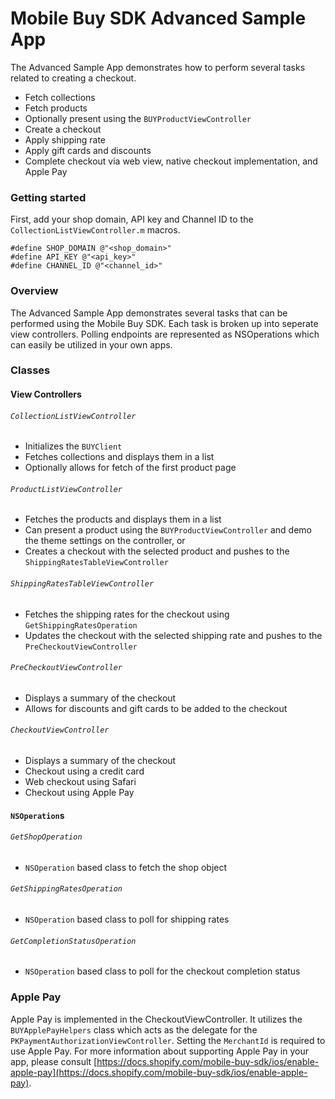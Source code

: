 # Mobile Buy SDK Advanced Sample App

The Advanced Sample App demonstrates how to perform several tasks related to creating a checkout.

- Fetch collections
- Fetch products
- Optionally present using the `BUYProductViewController`
- Create a checkout
- Apply shipping rate
- Apply gift cards and discounts
- Complete checkout via web view, native checkout implementation, and Apple Pay

### Getting started

First, add your shop domain, API key and Channel ID to the `CollectionListViewController.m` macros.

```objc
#define SHOP_DOMAIN @"<shop_domain>"
#define API_KEY @"<api_key>"
#define CHANNEL_ID @"<channel_id>"
```


### Overview

The Advanced Sample App demonstrates several tasks that can be performed using the Mobile Buy SDK.  Each task is broken up into seperate view controllers. Polling endpoints are represented as NSOperations which can easily be utilized in your own apps.

### Classes
#### View Controllers

###### `CollectionListViewController`
* Initializes the `BUYClient`
* Fetches collections and displays them in a list
* Optionally allows for fetch of the first product page

###### `ProductListViewController`
* Fetches the products and displays them in a list
* Can present a product using the `BUYProductViewController` and demo the theme settings on the controller, or
* Creates a checkout with the selected product and pushes to the `ShippingRatesTableViewController`

###### `ShippingRatesTableViewController`
* Fetches the shipping rates for the checkout using `GetShippingRatesOperation`
* Updates the checkout with the selected shipping rate and pushes to the `PreCheckoutViewController`

###### `PreCheckoutViewController`
* Displays a summary of the checkout
* Allows for discounts and gift cards to be added to the checkout

###### `CheckoutViewController`
* Displays a summary of the checkout
* Checkout using a credit card
* Web checkout using Safari
* Checkout using Apple Pay

#### `NSOperation`s

###### `GetShopOperation`
* `NSOperation` based class to fetch the shop object

###### `GetShippingRatesOperation`
* `NSOperation` based class to poll for shipping rates

###### `GetCompletionStatusOperation`
* `NSOperation` based class to poll for the checkout completion status

### Apple Pay

Apple Pay is implemented in the CheckoutViewController.  It utilizes the `BUYApplePayHelpers` class which acts as the delegate for the `PKPaymentAuthorizationViewController`.  Setting the `MerchantId` is required to use Apple Pay.  For more information about supporting Apple Pay in your app, please consult [https://docs.shopify.com/mobile-buy-sdk/ios/enable-apple-pay](https://docs.shopify.com/mobile-buy-sdk/ios/enable-apple-pay).
